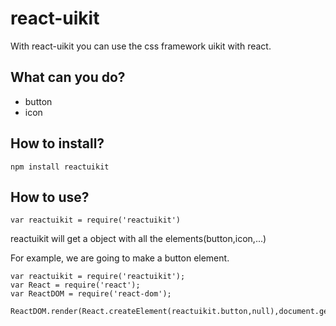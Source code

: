 # react-uikit

With react-uikit you can use the css framework uikit with react.

## What can you do?

- button
- icon

## How to install?

`npm install reactuikit`

## How to use?

`var reactuikit = require('reactuikit')`

reactuikit will get a object with all the elements(button,icon,...)

For example, we are going to make a button element.

```
var reactuikit = require('reactuikit');
var React = require('react');
var ReactDOM = require('react-dom');

ReactDOM.render(React.createElement(reactuikit.button,null),document.getElementById('test'));
```

